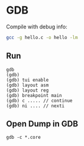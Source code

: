 # GDB

Compile with debug info:
```bash
gcc -g hello.c -o hello -lm
```

## Run 
```
gdb
(gdb) 
(gdb) tui enable
(gdb) layout asm
(gdb) layout reg
(gdb) breakpoint main
(gdb) c ..... // continue
(gdb) ni .... // nexti
```

## Open Dump in GDB

```
gdb -c *.core
```